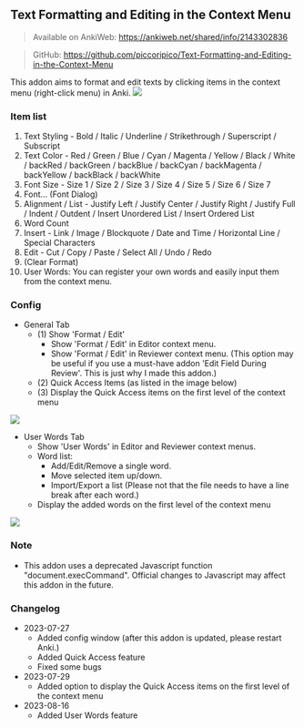 ## Text Formatting and Editing in the Context Menu
> Available on AnkiWeb: https://ankiweb.net/shared/info/2143302836

> GitHub: https://github.com/piccoripico/Text-Formatting-and-Editing-in-the-Context-Menu

This addon aims to format and edit texts by clicking items in the context menu (right-click menu) in Anki.
<img src="https://github.com/piccoripico/Text-Formatting-and-Editing-in-the-Context-Menu/raw/main/ContextMenu.JPG">

### Item list

1. Text Styling - Bold / Italic / Underline / Strikethrough / Superscript / Subscript
2. Text Color - Red / Green / Blue / Cyan / Magenta / Yellow / Black / White / backRed / backGreen / backBlue / backCyan / backMagenta / backYellow / backBlack / backWhite
3. Font Size - Size 1 / Size 2 / Size 3 / Size 4 / Size 5 / Size 6 / Size 7
4. Font... (Font Dialog)
5. Alignment / List - Justify Left / Justify Center / Justify Right / Justify Full / Indent / Outdent / Insert Unordered List / Insert Ordered List
6. Word Count
7. Insert - Link / Image / Blockquote / Date and Time / Horizontal Line / Special Characters
8. Edit - Cut / Copy / Paste / Select All / Undo / Redo
9. (Clear Format)
10. User Words: You can register your own words and easily input them from the context menu.

### Config

- General Tab
  - (1) Show 'Format / Edit'
    - Show 'Format / Edit' in Editor context menu.
    - Show 'Format / Edit' in Reviewer context menu. (This option may be useful if you use a must-have addon 'Edit Field During Review'. This is just why I made this addon.)
  - (2) Quick Access Items (as listed in the image below)
  - (3) Display the Quick Access items on the first level of the context menu
<img src="https://github.com/piccoripico/Text-Formatting-and-Editing-in-the-Context-Menu/raw/main/ConfigWindowGeneral.JPG">

- User Words Tab
  - Show 'User Words' in Editor and Reviewer context menus.
  - Word list:
    - Add/Edit/Remove a single word.
    - Move selected item up/down.
    - Import/Export a list (Please not that the file needs to have a line break after each word.)
  - Display the added words on the first level of the context menu
<img src="https://github.com/piccoripico/Text-Formatting-and-Editing-in-the-Context-Menu/raw/main/ConfigWindowUserWords.JPG">

### Note

- This addon uses a deprecated Javascript function "document.execCommand". Official changes to Javascript may affect this addon in the future.

### Changelog

- 2023-07-27
  - Added config window (after this addon is updated, please restart Anki.)
  - Added Quick Access feature
  - Fixed some bugs
- 2023-07-29
  - Added option to display the Quick Access items on the first level of the context menu
- 2023-08-16
  - Added User Words feature
